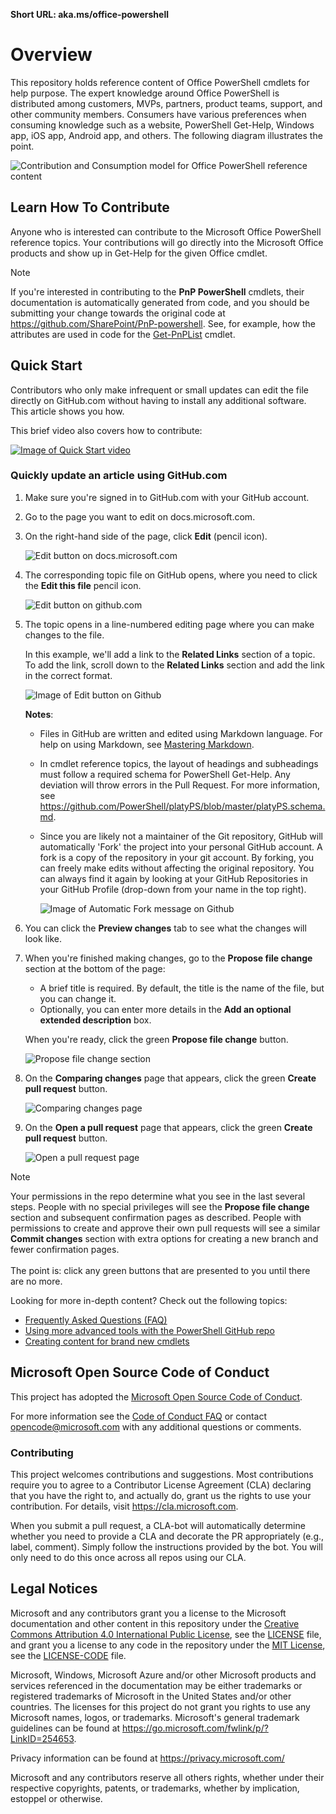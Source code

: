**Short URL: aka.ms/office-powershell**

# Overview

This repository holds reference content of Office PowerShell cmdlets for help purpose. The expert knowledge around Office PowerShell is distributed among customers, MVPs, partners, product teams, support, and other community members. Consumers have various preferences when consuming knowledge such as a website, PowerShell Get-Help, Windows app, iOS app, Android app, and others. The following diagram illustrates the point.

![Contribution and Consumption model for Office PowerShell reference content](images/contrib-consumption-model.png)

## Learn How To Contribute

Anyone who is interested can contribute to the Microsoft Office PowerShell reference topics. Your contributions will go directly into the Microsoft Office products and show up in Get-Help for the given Office cmdlet.

> [!NOTE]
> If you're interested in contributing to the **PnP PowerShell** cmdlets, their documentation is automatically generated from code, and you should be submitting your change towards the original code at <https://github.com/SharePoint/PnP-powershell>. See, for example, how the attributes are used in code for the [Get-PnPList](https://github.com/SharePoint/PnP-PowerShell/blob/master/Commands/Lists/GetList.cs) cmdlet.

## Quick Start

Contributors who only make infrequent or small updates can edit the file directly on GitHub.com without having to install any additional software. This article shows you how.

This brief video also covers how to contribute:

[![Image of Quick Start video](images/edit_video_capture.jpg)](https://support.office.com/article/edit-powershell-cmdlet-in-github-dcd20227-3764-48ce-ad6e-763af8b48daf)

### Quickly update an article using GitHub.com

1. Make sure you're signed in to GitHub.com with your GitHub account.
2. Go to the page you want to edit on docs.microsoft.com.
3. On the right-hand side of the page, click **Edit** (pencil icon).

   ![Edit button on docs.microsoft.com](images/quick-update-edit.png)

4. The corresponding topic file on GitHub opens, where you need to click the **Edit this file** pencil icon.

   ![Edit button on github.com](images/quick-update-github.png)

5. The topic opens in a line-numbered editing page where you can make changes to the file.

   In this example, we'll add a link to the **Related Links** section of a topic. To add the link, scroll down to the **Related Links** section and add the link in the correct format.

   ![Image of Edit button on Github](images/add_related_link.png)

   **Notes**:

   - Files in GitHub are written and edited using Markdown language. For help on using Markdown, see [Mastering Markdown](https://guides.github.com/features/mastering-markdown/).

   - In cmdlet reference topics, the layout of headings and subheadings must follow a required schema for PowerShell Get-Help. Any deviation will throw errors in the Pull Request. For more information, see <https://github.com/PowerShell/platyPS/blob/master/platyPS.schema.md>.

   - Since you are likely not a maintainer of the Git repository, GitHub will automatically 'Fork' the project into your personal GitHub account. A fork is a copy of the repository in your git account. By forking, you can freely make edits without affecting the original repository. You can always find it again by looking at your GitHub Repositories in your GitHub Profile (drop-down from your name in the top right).

     ![Image of Automatic Fork message on Github](images/auto_fork.png)

6. You can click the **Preview changes** tab to see what the changes will look like.

7. When you're finished making changes, go to the **Propose file change** section at the bottom of the page:

   - A brief title is required. By default, the title is the name of the file, but you can change it.
   - Optionally, you can enter more details in the **Add an optional extended description** box.

   When you're ready, click the green **Propose file change** button.

   ![Propose file change section](images/propose-file-change.png)

8. On the **Comparing changes** page that appears, click the green **Create pull request** button.

   ![Comparing changes page](images/comparing-changes-page.png)

9. On the **Open a pull request** page that appears, click the green **Create pull request** button.

   ![Open a pull request page](images/open-a-pull-request-page.png)

> [!NOTE]
> Your permissions in the repo determine what you see in the last several steps. People with no special privileges will see the **Propose file change** section and subsequent confirmation pages as described. People with permissions to create and approve their own pull requests will see a similar **Commit changes** section with extra options for creating a new branch and fewer confirmation pages.<br/><br/>The point is: click any green buttons that are presented to you until there are no more.

Looking for more in-depth content? Check out the following topics:

- [Frequently Asked Questions (FAQ)](repo_docs/FAQ.md)
- [Using more advanced tools with the PowerShell GitHub repo](repo_docs/ADVANCED.md)
- [Creating content for brand new cmdlets](repo_docs/NEW_CMDLETS.md)

## Microsoft Open Source Code of Conduct

This project has adopted the [Microsoft Open Source Code of Conduct](https://opensource.microsoft.com/codeofconduct/).

For more information see the [Code of Conduct FAQ](https://opensource.microsoft.com/codeofconduct/faq/) or contact [opencode@microsoft.com](mailto:opencode@microsoft.com) with any additional questions or comments.

### Contributing

This project welcomes contributions and suggestions. Most contributions require you to agree to a Contributor License Agreement (CLA) declaring that you have the right to, and actually do, grant us the rights to use your contribution. For details, visit <https://cla.microsoft.com>.

When you submit a pull request, a CLA-bot will automatically determine whether you need to provide a CLA and decorate the PR appropriately (e.g., label, comment). Simply follow the instructions provided by the bot. You will only need to do this once across all repos using our CLA.

## Legal Notices

Microsoft and any contributors grant you a license to the Microsoft documentation and other content in this repository under the [Creative Commons Attribution 4.0 International Public License](https://creativecommons.org/licenses/by/4.0/legalcode), see the [LICENSE](LICENSE) file, and grant you a license to any code in the repository under the [MIT License](https://opensource.org/licenses/MIT), see the [LICENSE-CODE](LICENSE-CODE) file.

Microsoft, Windows, Microsoft Azure and/or other Microsoft products and services referenced in the documentation may be either trademarks or registered trademarks of Microsoft in the United States and/or other countries. The licenses for this project do not grant you rights to use any Microsoft names, logos, or trademarks. Microsoft's general trademark guidelines can be found at <https://go.microsoft.com/fwlink/p/?LinkID=254653>.

Privacy information can be found at <https://privacy.microsoft.com/>

Microsoft and any contributors reserve all others rights, whether under their respective copyrights, patents, or trademarks, whether by implication, estoppel or otherwise.
